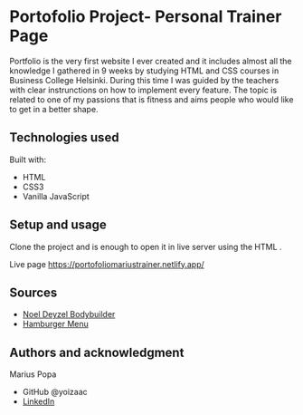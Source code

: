 # Portofolio Project- Personal Trainer Page

Portfolio is the very first website I ever created and it includes almost all the knowledge I gathered in 9 weeks by studying HTML and CSS courses in Business College Helsinki. During this time I was guided by the teachers with clear instrunctions on how to implement every feature. The topic is related to one of my passions that is fitness and aims people who would like to get in a better shape.

## Technologies used

Built with:

- HTML
- CSS3
- Vanilla JavaScript

## Setup and usage

Clone the project and is enough to open it in live server using the HTML .

Live page https://portofoliomariustrainer.netlify.app/

## Sources

- [Noel Deyzel Bodybuilder](https://deyzelindustries.co.za/)
- [Hamburger Menu](https://www.youtube.com/watch?v=DZg6UfS5zYg&t=315s)

## Authors and acknowledgment

Marius Popa

- GitHub @yoizaac
- [LinkedIn](https://www.linkedin.com/in/popamariuspetrut/)
